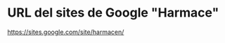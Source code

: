 URL del sites de Google "Harmace"
=================================

https://sites.google.com/site/harmacen/
